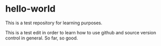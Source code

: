 # hello-world
This is a test repository for learning purposes.

This is a test edit in order to learn how to use github and source version control in general. So far, so good.
